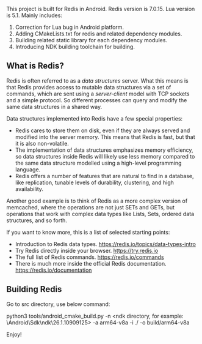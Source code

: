 This project is built for Redis in Android. Redis version is 7.0.15. Lua version is 5.1.
Mainly includes:

1. Correction for Lua bug in Android platform.
2. Adding CMakeLists.txt for redis and related dependency modules.
3. Building related static library for each dependency modules.
4. Introducing NDK building toolchain for building.

What is Redis?
--------------

Redis is often referred to as a *data structures* server. What this means is that Redis provides access to mutable data structures via a set of commands, which are sent using a *server-client* model with TCP sockets and a simple protocol. So different processes can query and modify the same data structures in a shared way.

Data structures implemented into Redis have a few special properties:

* Redis cares to store them on disk, even if they are always served and modified into the server memory. This means that Redis is fast, but that it is also non-volatile.
* The implementation of data structures emphasizes memory efficiency, so data structures inside Redis will likely use less memory compared to the same data structure modelled using a high-level programming language.
* Redis offers a number of features that are natural to find in a database, like replication, tunable levels of durability, clustering, and high availability.

Another good example is to think of Redis as a more complex version of memcached, where the operations are not just SETs and GETs, but operations that work with complex data types like Lists, Sets, ordered data structures, and so forth.

If you want to know more, this is a list of selected starting points:

* Introduction to Redis data types. https://redis.io/topics/data-types-intro
* Try Redis directly inside your browser. https://try.redis.io
* The full list of Redis commands. https://redis.io/commands
* There is much more inside the official Redis documentation. https://redis.io/documentation

Building Redis
--------------

Go to src directory, use below command:

python3 tools/android_cmake_build.py -n <ndk directory, for example: \Android\Sdk\ndk\26.1.10909125> -a arm64-v8a -i ./ -o build/arm64-v8a

Enjoy!
